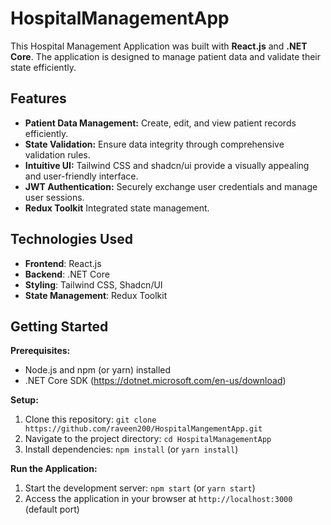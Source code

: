 # HospitalManagementApp

This Hospital Management Application was built with **React.js** and **.NET Core**. The application is designed to manage patient data and validate their state efficiently.

## Features

* **Patient Data Management:** Create, edit, and view patient records efficiently.
* **State Validation:** Ensure data integrity through comprehensive validation rules.
* **Intuitive UI:** Tailwind CSS and shadcn/ui provide a visually appealing and user-friendly interface.
* **JWT Authentication:** Securely exchange user credentials and manage user sessions.
* **Redux Toolkit** Integrated state management.

## Technologies Used
* **Frontend**: React.js
* **Backend**: .NET Core
* **Styling**: Tailwind CSS, Shadcn/UI
* **State Management**: Redux Toolkit

## Getting Started

**Prerequisites:**

* Node.js and npm (or yarn) installed
* .NET Core SDK (https://dotnet.microsoft.com/en-us/download)

**Setup:**

1. Clone this repository: `git clone https://github.com/raveen200/HospitalMangementApp.git`
2. Navigate to the project directory: `cd HospitalManagementApp`
3. Install dependencies: `npm install` (or `yarn install`)

**Run the Application:**

1. Start the development server: `npm start` (or `yarn start`)
2. Access the application in your browser at `http://localhost:3000` (default port)



